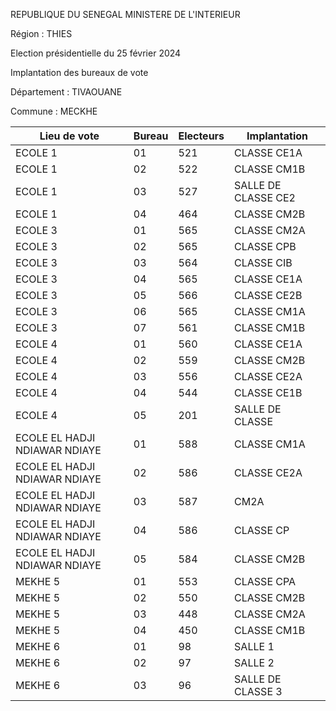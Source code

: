 REPUBLIQUE DU SENEGAL MINISTERE DE L'INTERIEUR

Région : THIES

Election présidentielle du 25 février 2024

Implantation des bureaux de vote

Département : TIVAOUANE

Commune : MECKHE

| Lieu de vote | Bureau | Electeurs | Implantation |
| - | - | - | - |
| ECOLE 1 | 01 | 521 | CLASSE CE1A |
| ECOLE 1 | 02 | 522 | CLASSE CM1B |
| ECOLE 1 | 03 | 527 | SALLE DE CLASSE CE2 |
| ECOLE 1 | 04 | 464 | CLASSE CM2B |
| ECOLE 3 | 01 | 565 | CLASSE CM2A |
| ECOLE 3 | 02 | 565 | CLASSE CPB |
| ECOLE 3 | 03 | 564 | CLASSE CIB |
| ECOLE 3 | 04 | 565 | CLASSE CE1A |
| ECOLE 3 | 05 | 566 | CLASSE CE2B |
| ECOLE 3 | 06 | 565 | CLASSE CM1A |
| ECOLE 3 | 07 | 561 | CLASSE CM1B |
| ECOLE 4 | 01 | 560 | CLASSE CE1A |
| ECOLE 4 | 02 | 559 | CLASSE CM2B |
| ECOLE 4 | 03 | 556 | CLASSE CE2A |
| ECOLE 4 | 04 | 544 | CLASSE CE1B |
| ECOLE 4 | 05 | 201 | SALLE DE CLASSE |
| ECOLE EL HADJI NDIAWAR NDIAYE | 01 | 588 | CLASSE CM1A |
| ECOLE EL HADJI NDIAWAR NDIAYE | 02 | 586 | CLASSE CE2A |
| ECOLE EL HADJI NDIAWAR NDIAYE | 03 | 587 | CM2A |
| ECOLE EL HADJI NDIAWAR NDIAYE | 04 | 586 | CLASSE CP |
| ECOLE EL HADJI NDIAWAR NDIAYE | 05 | 584 | CLASSE CM2B |
| MEKHE 5 | 01 | 553 | CLASSE CPA |
| MEKHE 5 | 02 | 550 | CLASSE CM2B |
| MEKHE 5 | 03 | 448 | CLASSE CM2A |
| MEKHE 5 | 04 | 450 | CLASSE CM1B |
| MEKHE 6 | 01 | 98 | SALLE 1 |
| MEKHE 6 | 02 | 97 | SALLE 2 |
| MEKHE 6 | 03 | 96 | SALLE DE CLASSE 3 |

<!-- PageNumber="9/28" -->
